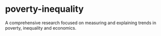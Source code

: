 # poverty-inequality
A comprehensive research focused on measuring and explaining trends in poverty, inequality and economics.

